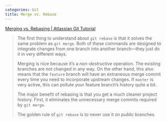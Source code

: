 ```yaml
---
categories: Git
title: Merge vs. Rebase
---
```


[Merging vs. Rebasing | Atlassian Git Tutorial](https://www.atlassian.com/git/tutorials/merging-vs-rebasing)

> The first thing to understand about `git rebase` is that it solves the same problem as `git merge`. Both of these commands are designed to integrate changes from one branch into another branch—they just do it in very different ways.
>
> Merging is nice because it’s a *non-destructive* operation. The existing branches are not changed in any way. On the other hand, this also means that the `feature` branch will have an extraneous merge commit every time you need to incorporate upstream changes. If `master` is very active, this can pollute your feature branch’s history quite a bit.
>
> The major benefit of rebasing is that you get a much cleaner project history. First, it eliminates the unnecessary merge commits required by `git merge`.
>
> The golden rule of `git rebase` is to never use it on *public* branches.